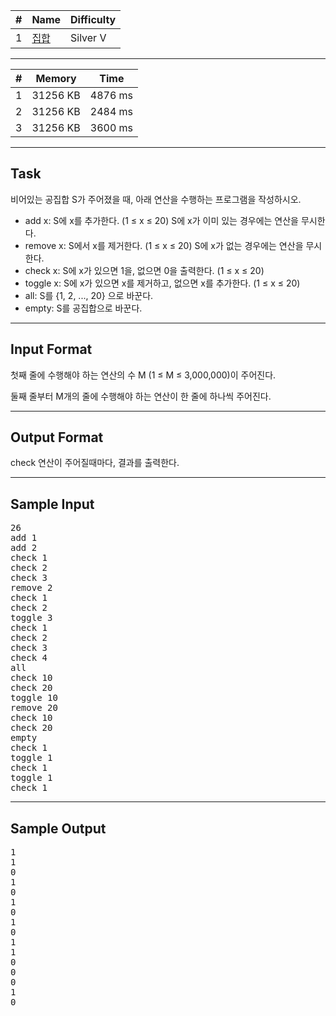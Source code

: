 | #   | Name                                          | Difficulty |
| --- | --------------------------------------------- | ---------- |
| 1   | [집합](https://www.acmicpc.net/problem/11723) | Silver V   |

---

| #   | Memory   | Time    |
| --- | -------- | ------- |
| 1   | 31256 KB | 4876 ms |
| 2   | 31256 KB | 2484 ms |
| 3   | 31256 KB | 3600 ms |

---

## Task
비어있는 공집합 S가 주어졌을 때, 아래 연산을 수행하는 프로그램을 작성하시오.

- add x: S에 x를 추가한다. (1 ≤ x ≤ 20) S에 x가 이미 있는 경우에는 연산을 무시한다.
- remove x: S에서 x를 제거한다. (1 ≤ x ≤ 20) S에 x가 없는 경우에는 연산을 무시한다.
- check x: S에 x가 있으면 1을, 없으면 0을 출력한다. (1 ≤ x ≤ 20)
- toggle x: S에 x가 있으면 x를 제거하고, 없으면 x를 추가한다. (1 ≤ x ≤ 20)
- all: S를 {1, 2, ..., 20} 으로 바꾼다.
- empty: S를 공집합으로 바꾼다. 

---

## Input Format
첫째 줄에 수행해야 하는 연산의 수 M (1 ≤ M ≤ 3,000,000)이 주어진다.

둘째 줄부터 M개의 줄에 수행해야 하는 연산이 한 줄에 하나씩 주어진다.

---

## Output Format
check 연산이 주어질때마다, 결과를 출력한다.

---

## Sample Input

<pre>
26
add 1
add 2
check 1
check 2
check 3
remove 2
check 1
check 2
toggle 3
check 1
check 2
check 3
check 4
all
check 10
check 20
toggle 10
remove 20
check 10
check 20
empty
check 1
toggle 1
check 1
toggle 1
check 1
</pre>

---

## Sample Output

<pre>
1
1
0
1
0
1
0
1
0
1
1
0
0
0
1
0
</pre>
